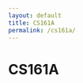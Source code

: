 ```yaml
---
layout: default
title: CS161A
permalink: /cs161a/
---
```


# CS161A

<div class="panel">
  <!-- CS161A-specific content -->
</div>
